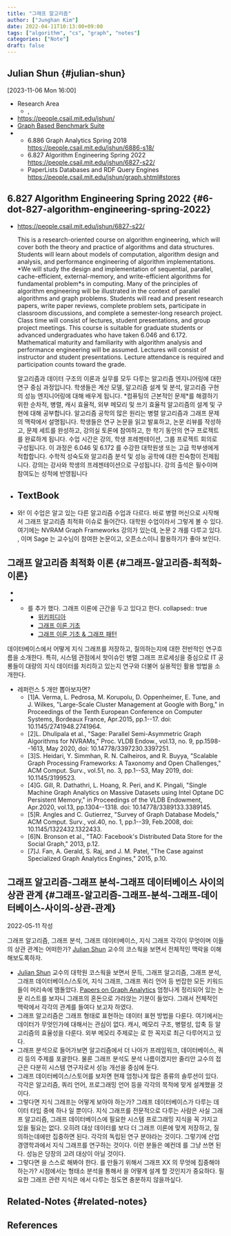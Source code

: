 ```yaml
---
title: "그래프 알고리즘"
author: ["Junghan Kim"]
date: 2022-04-11T10:13:00+09:00
tags: ["algorithm", "cs", "graph", "notes"]
categories: ["Note"]
draft: false
---
```


## Julian Shun {#julian-shun}

<span class="timestamp-wrapper"><span class="timestamp">[2023-11-06 Mon 16:00]</span></span>

-   Research Area
    -   ,
-   <https://people.csail.mit.edu/jshun/>
-   [Graph Based Benchmark Suite](https://paralg.github.io/gbbs/)
-   -   6.886 Graph Analytics Spring 2018 <https://people.csail.mit.edu/jshun/6886-s18/>
    -   6.827 Algorithm Engineering Spring 2022 <https://people.csail.mit.edu/jshun/6827-s22/>
    -   PaperLists Databases and RDF Query Engines <https://people.csail.mit.edu/jshun/graph.shtml#stores>


## 6.827 Algorithm Engineering Spring 2022 {#6-dot-827-algorithm-engineering-spring-2022}

-   <https://people.csail.mit.edu/jshun/6827-s22/>

    This is a research-oriented course on algorithm engineering, which will cover both the theory and practice of algorithms and data structures. Students will learn about models of computation, algorithm design and analysis, and performance engineering of algorithm implementations. \*We will study the design and implementation of sequential, parallel, cache-efficient, external-memory, and write-efficient algorithms for fundamental problem\*s in computing. Many of the principles of algorithm engineering will be illustrated in the context of parallel algorithms and graph problems. Students will read and present research papers, write paper reviews, complete problem sets, participate in classroom discussions, and complete a semester-long research project. Class time will consist of lectures, student presentations, and group project meetings. This course is suitable for graduate students or advanced undergraduates who have taken 6.046 and 6.172. Mathematical maturity and familiarity with algorithm analysis and performance engineering will be assumed. Lectures will consist of instructor and student presentations. Lecture attendance is required and participation counts toward the grade.

    알고리즘과 데이터 구조의 이론과 실무를 모두 다루는 알고리즘 엔지니어링에 대한 연구 중심 과정입니다. 학생들은 계산 모델, 알고리즘 설계 및 분석, 알고리즘 구현의 성능 엔지니어링에 대해 배우게 됩니다. \*컴퓨팅의 근본적인 문제\*를 해결하기 위한 순차적, 병렬, 캐시 효율적, 외부 메모리 및 쓰기 효율적 알고리즘의 설계 및 구현에 대해 공부합니다. 알고리즘 공학의 많은 원리는 병렬 알고리즘과 그래프 문제의 맥락에서 설명됩니다. 학생들은 연구 논문을 읽고 발표하고, 논문 리뷰를 작성하고, 문제 세트를 완성하고, 강의실 토론에 참여하고, 한 학기 동안의 연구 프로젝트를 완료하게 됩니다. 수업 시간은 강의, 학생 프레젠테이션, 그룹 프로젝트 회의로 구성됩니다. 이 과정은 6.046 및 6.172 를 수강한 대학원생 또는 고급 학부생에게 적합합니다. 수학적 성숙도와 알고리즘 분석 및 성능 공학에 대한 친숙함이 전제됩니다. 강의는 강사와 학생의 프레젠테이션으로 구성됩니다. 강의 출석은 필수이며 참여도는 성적에 반영됩니다

-   TextBook
    -
-   와! 이 수업은 알고 있는 다른 알고리즘 수업과 다르다. 바로 병렬 머신으로 시작해서 그래프 알고리즘 최적화 이슈로 들어간다. 대학원 수업이라서 그렇게 볼 수 있다. 여기에는 NVRAM Graph Frameworks 강의가 있는데, 논문 2 개를 다루고 있다. , 이며 Sage 는 교수님이 참여한 논문이고, 오픈소스이니 활용하기가 좋아 보인다.


## 그래프 알고리즘 최적화 이론 {#그래프-알고리즘-최적화-이론}

-
-   -   를 추가 했다. 그래프 이론에 근간을 두고 있다고 한다. collapsed:: true
        -   [위키피디아](https://en.wikipedia.org/wiki/Graph_theory)
        -   [그래프 이론 기초](https://datascienceschool.net/03%20machine%20learning/17.01%20%EA%B7%B8%EB%9E%98%ED%94%84%20%EC%9D%B4%EB%A1%A0%20%EA%B8%B0%EC%B4%88.html)
        -   [그래프 이론 기초 &amp; 그래프 패턴](https://velog.io/@babydeveloper/%EA%B7%B8%EB%9E%98%ED%94%84-%EC%9D%B4%EB%A1%A0-%EA%B8%B0%EC%B4%88-%EA%B7%B8%EB%9E%98%ED%94%84-%ED%8C%A8%ED%84%B4)

데이터베이스에서 어떻게 지식 그래프를 저장하고, 질의하는지에 대한 전반적인 연구흐름을 소개한다. 특히, 시스템 관점에서 핫이슈인 병렬 그래프 프로세싱을 중심으로 IT 공룡들이 대량의 지식 데이터를 처리하고 있는지 연구와 더불어 실용적인 활용 방법을 소개한다.

-   레퍼런스 5 개만 뽑아보자면?
    -   [1]A. Verma, L. Pedrosa, M. Korupolu, D. Oppenheimer, E. Tune, and J. Wilkes, "Large-Scale Cluster Management at Google with Borg," in Proceedings of the Tenth European Conference on Computer Systems, Bordeaux France, Apr.2015, pp.1--17. doi: 10.1145/2741948.2741964.
    -   [2]L. Dhulipala et al., "Sage: Parallel Semi-Asymmetric Graph Algorithms for NVRAMs," Proc. VLDB Endow., vol.13, no. 9, pp.1598--1613, May 2020, doi: 10.14778/3397230.3397251.
    -   [3]S. Heidari, Y. Simmhan, R. N. Calheiros, and R. Buyya, "Scalable Graph Processing Frameworks: A Taxonomy and Open Challenges," ACM Comput. Surv., vol.51, no. 3, pp.1--53, May 2019, doi: 10.1145/3199523.
    -   [4]G. Gill, R. Dathathri, L. Hoang, R. Peri, and K. Pingali, "Single Machine Graph Analytics on Massive Datasets using Intel Optane DC Persistent Memory," in Proceedings of the VLDB Endowment, Apr.2020, vol.13, pp.1304--1318. doi: 10.14778/3389133.3389145.
    -   [5]R. Angles and C. Gutierrez, "Survey of Graph Database Models," ACM Comput. Surv., vol.40, no. 1, pp.1--39, Feb.2008, doi: 10.1145/1322432.1322433.
    -   [6]N. Bronson et al., "TAO: Facebook's Distributed Data Store for the Social Graph," 2013, p.12.
    -   [7]J. Fan, A. Gerald, S. Raj, and J. M. Patel, "The Case against Specialized Graph Analytics Engines," 2015, p.10.


## 그래프 알고리즘-그래프 분석-그래프 데이터베이스 사이의 상관 관계 {#그래프-알고리즘-그래프-분석-그래프-데이터베이스-사이의-상관-관계}

2022-05-11 작성

그래프 알고리즘, 그래프 분석, 그래프 데이터베이스, 지식 그래프 각각이 무엇이며 이들의 상관 관계는 어떠한가? [Julian Shun](#julian-shun) 교수의 코스웍을 보면서 전체적인 맥락을 이해해보도록하자.

-   [Julian Shun](#julian-shun) 교수의 대학원 코스웍을 보면서 문득, 그래프 알고리즘, 그래프 분석, 그래프 데이터베이스/스토어, 지식 그래프, 그래프 쿼리 언어 등 번잡한 모든 키워드들이 머리속에 맴돌았다. [Papers on Graph Analytics](https://people.csail.mit.edu/jshun/graph.shtml#stores) 엄청나게 정리되어 있는 논문 리스트를 보자니 그래프의 혼돈으로 가라앉는 기분이 들었다. 그래서 전체적인 맥락에서 각각의 관계를 들여다 보고자 하였다.
-   그래프 알고리즘은 그래프 형태로 표현하는 데이터 표현 방법을 다룬다. 여기에서는 데이터가 무엇인가에 대해서는 관심이 없다. 캐시, 메모리 구조, 병렬성, 압축 등 알고리즘의 효율성을 다룬다. 외부 메모리 주제로는 로 한 꼭지로 최근 다루어지고 있다.
-   그래프 분석으로 들어가보면 알고리즘에서 더 나아가 프레임워크, 데이터베이스, 쿼리 등의 주제를 포괄한다. 물론 그래프 분석도 분석 나름이겠지만 줄리안 교수의 접근은 다분히 시스템 연구자로서 성능 개선을 중심에 둔다.
-   그래프 데이터베이스/스토어를 보자면 현재 엄청나게 많은 종류의 솔루션이 있다. 각각은 알고리즘, 쿼리 언어, 프로그래밍 언어 등을 각각의 목적에 맞게 설계했을 것이다.
-   그렇다면 지식 그래프는 어떻게 보아야 하는가? 그래프 데이터베이스가 다루는 데이터 타입 중에 하나 일 뿐이다. 지식 그래프를 전문적으로 다루는 사람은 사실 그래프 알고리즘, 그래프 데이터베이스에 필요한 시스템 프로그래밍 지식을 꼭 가지고 있을 필요는 없다. 오히려 대상 데이터를 보다 더 그래프 이론에 맞게 저장하고, 질의하는데에만 집중하면 된다. 각각의 독립된 연구 분야라는 것이다. 그렇기에 산업경영학과에서 지식 그래프를 연구하는 것이다. 이런 분들은 예컨데 를 그냥 쓰면 된다. 성능은 당장의 고려 대상이 아닐 것이다.
-   그렇다면 을 스스로 해봐야 한다. 를 만들기 위해서 그래프 XX 의 무엇에 집중해야 하는가? 시점에서는 형태소 분석을 통해서 을 어떻게 설계 할 것인지가 중요하다. 필요한 그래프 관련 지식은 에서 다루는 정도면 충분하지 않을까싶다.


## Related-Notes {#related-notes}

## References

<style>.csl-entry{text-indent: -1.5em; margin-left: 1.5em;}</style><div class="csl-bib-body">
</div>
